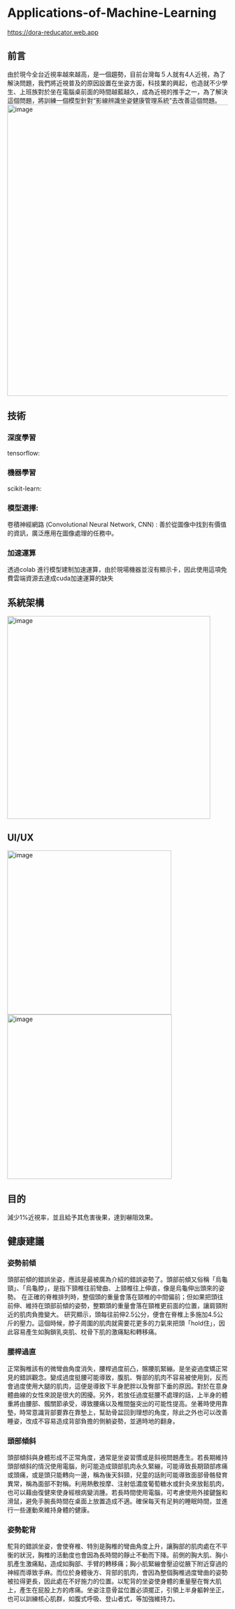 # Applications-of-Machine-Learning
https://dora-reducator.web.app 

## 前言
由於現今全台近視率越來越高，是一個趨勢，目前台灣每５人就有4人近視，為了解決問題，我們將近視普及的原因設置在坐姿方面，科技業的興起，也造就不少學生、上班族對於坐在電腦桌前面的時間越藍越久，成為近視的推手之一，為了解決這個問題，將訓練一個模型針對“影線辨識坐姿健康管理系統”去改善這個問題。
<img width="666" alt="image" src="https://github.com/chris911024/Applications-of-Machine-Learning/assets/67829896/e310958a-75f5-41ef-bf7b-62411d1dc9c1">

## 技術
### 深度學習
tensorflow:
### 機器學習
scikit-learn:
### 模型選擇:
卷積神經網路 (Convolutional Neural Network, CNN) : 善於從圖像中找到有價值的資訊，廣泛應用在圖像處理的任務中。
### 加速運算
透過colab 進行模型建制加速運算，由於現場機器並沒有顯示卡，因此使用這項免費雲端資源去達成cuda加速運算的缺失
## 系統架構
<img width="464" alt="image" src="https://github.com/chris911024/Applications-of-Machine-Learning/assets/67829896/e623d35e-b1af-4e21-b4a0-10795dd29b53">

## UI/UX
<img width="375" alt="image" src="https://github.com/chris911024/Applications-of-Machine-Learning/assets/67829896/038fc11c-2518-4102-958b-cc652cc7c779">  <img width="376" alt="image" src="https://github.com/chris911024/Applications-of-Machine-Learning/assets/67829896/31d8e3c0-dde9-4c6c-8cba-798342779ee0">

## 目的
減少1%近視率，並且給予其危害後果，達到嚇阻效果。
## 健康建議
### 姿勢前傾
頭部前傾的錯誤坐姿，應該是最被廣為介紹的錯誤姿勢了。頭部前傾又俗稱「烏龜頸」、「烏龜脖」，是指下頸椎往前彎曲、上頸椎往上伸直，像是烏龜伸出頭來的姿勢。
在正確的脊椎排列時，整個頭的重量會落在頸椎的中間偏前；但如果把頭往前伸、維持在頭部前傾的姿勢，整顆頭的重量會落在頸椎更前面的位置，讓肩頸附近的肌肉負擔變大。
研究顯示，頭每往前伸2.5公分，便會在脊椎上多施加4.5公斤的壓力。這個時候，脖子周圍的肌肉就需要花更多的力氣來把頭「hold住」，因此容易產生如胸鎖乳突肌、枕骨下肌的激痛點和轉移痛。
### 腰桿過直
正常胸椎該有的微彎曲角度消失，腰桿過度前凸，髂腰肌緊繃。是坐姿過度矯正常見的錯誤觀念。變成過度挺腰可能導致，腹肌、臀部的肌肉不容易被使用到，反而會過度使用大腿的肌肉，這便是導致下半身肥胖以及臀部下垂的原因。對於在意身體曲線的女性來說是很大的困擾。另外，若放任過度挺腰不處理的話，上半身的體重將由腰部、髖關節承受，導致腰痛以及椎間盤突出的可能性提高。坐著時使用靠墊，時常意識背部要靠在靠墊上，幫助骨盆回到理想的角度，除此之外也可以改善睡姿，改成不容易造成背部負擔的側躺姿勢，並適時地的翻身。
### 頭部傾斜
頭部傾斜與身體形成不正常角度，通常是坐姿習慣或是斜視問題產生。若長期維持頭部傾斜的情況使用電腦，則可能造成頸部肌肉永久緊繃，可能導致長期頸部疼痛或頭痛，或是頭只能轉向一邊，稱為後天斜頸，兒童的話則可能導致面部骨骼發育異常，稱為面部不對稱。利用熱敷按摩、注射低濃度葡萄糖水或針灸來放鬆肌肉，也可以藉由復健來使身經根病變消腫。若長時間使用電腦，可考慮使用外接鍵盤和滑鼠，避免手腕長時間在桌面上放置造成不適。確保每天有足夠的睡眠時間，並進行一些運動來維持身體的健康。

### 姿勢駝背
駝背的錯誤坐姿，會使脊椎、特別是胸椎的彎曲角度上升，讓胸部的肌肉處在不平衡的狀況，胸椎的活動度也會因為長時間的靜止不動而下降。前側的胸大肌、胸小肌產生激痛點，造成如胸部、手臂的轉移痛；胸小肌緊繃會壓迫從腋下附近穿過的神經而導致手麻。而位於身體後方、背部的肌肉，會因為整個胸椎過度彎曲的姿勢被拉得更長，因此處在不好施力的位置。以駝背的坐姿使身體的重量壓在臀大肌上，產生在屁股上方的疼痛。坐姿注意骨盆位置必須擺正，引領上半身軀幹坐正，也可以訓練核心肌群，如腹式呼吸、登山者式，等加強維持力。

